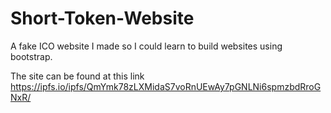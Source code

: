 # Short-Token-Website
A fake ICO website I made so I could learn to build websites using bootstrap.

The site can be found at this link
https://ipfs.io/ipfs/QmYmk78zLXMidaS7voRnUEwAy7pGNLNi6spmzbdRroGNxR/
